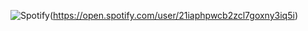 ![Spotify](https://costliness.vercel.app/api/spotify)(https://open.spotify.com/user/21iaphpwcb2zcl7goxny3iq5i)
